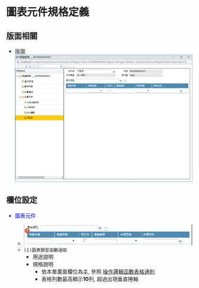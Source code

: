 圖表元件規格定義
===
## 版面相關
* 版面</br>
    ![pic][image_rEchart]

## 欄位設定
* <p id="fieldbreak1" style="color:blue;">圖表元件</p>

    * ![pic][image_rEchart_block1]
    * `(1)圖表類型函數選取`
        * 用途說明
        * 規格說明
            * 依本單畫面欄位為主, 參照 [操作邏輯函數表格通則][link_ruledialog19]
            * 表格列數最高顯示**10**列, 超過出現垂直捲軸


<!-- 圖片 -->
[image_rEchart]:attachment/ReportObjectAnnotation_rEchart.png
[image_rEchart_block1]:attachment/ReportObjectAnnotation_rEchart_block1.png

<!-- 超連結 -->
[link_fieldbreak1]:#fieldbreak1 "欄位說明/基本"

[link_ruledialog19]:{4}/IDE/Specification/RulesDialog/README#ruledialog19 "共用通則_開啟單據/操作邏輯函數表格通則"